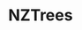 ---
title: NZTrees
crosslinks:
- vaporents
- all
- stonerphotography
- DarkNetMarketsNZ
- microgrowery
- GrassHopperVape
- newzealand
---